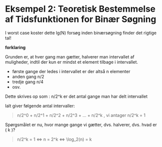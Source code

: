# Eksempel 2: Teoretisk Bestemmelse af Tidsfunktionen for Binær Søgning

I worst case koster dette lg(N) forsøg inden binærsøgning finder det rigtige tal!


**forklaring**

Grunden er, at hver gang man gætter, halverer man intervallet af muligheder, indtil der kun er mindst et element tilbage i intervallet. 

- første gange der ledes i intervallet er der altså n elementer
- anden gang n/2
- tredje gang n/4
- osv.

Dette skrives op som : n/2^k er det antal gange man har delt intervallet

Ialt giver følgende antal intervaller:

> n/2^0 + n/2^1 + n/2^2 + n/2^3 + ... + n/2^k , vi antager n/2^k = 1

Spørgsmålet er nu, hvor mange gange vi gætter, dvs. halverer, dvs. hvad er \( k \)?

> n/2^k = 1 <=> n = 2^k <=> \log_2(n) = k

